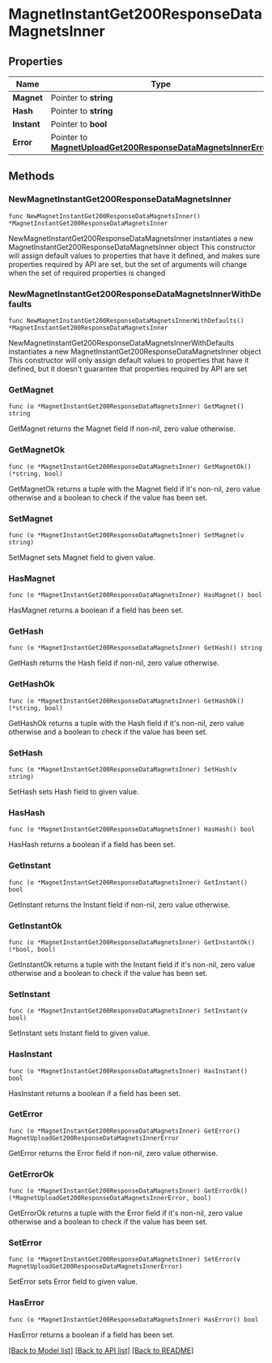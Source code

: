# MagnetInstantGet200ResponseDataMagnetsInner

## Properties

Name | Type | Description | Notes
------------ | ------------- | ------------- | -------------
**Magnet** | Pointer to **string** |  | [optional] 
**Hash** | Pointer to **string** |  | [optional] 
**Instant** | Pointer to **bool** |  | [optional] 
**Error** | Pointer to [**MagnetUploadGet200ResponseDataMagnetsInnerError**](MagnetUploadGet200ResponseDataMagnetsInnerError.md) |  | [optional] 

## Methods

### NewMagnetInstantGet200ResponseDataMagnetsInner

`func NewMagnetInstantGet200ResponseDataMagnetsInner() *MagnetInstantGet200ResponseDataMagnetsInner`

NewMagnetInstantGet200ResponseDataMagnetsInner instantiates a new MagnetInstantGet200ResponseDataMagnetsInner object
This constructor will assign default values to properties that have it defined,
and makes sure properties required by API are set, but the set of arguments
will change when the set of required properties is changed

### NewMagnetInstantGet200ResponseDataMagnetsInnerWithDefaults

`func NewMagnetInstantGet200ResponseDataMagnetsInnerWithDefaults() *MagnetInstantGet200ResponseDataMagnetsInner`

NewMagnetInstantGet200ResponseDataMagnetsInnerWithDefaults instantiates a new MagnetInstantGet200ResponseDataMagnetsInner object
This constructor will only assign default values to properties that have it defined,
but it doesn't guarantee that properties required by API are set

### GetMagnet

`func (o *MagnetInstantGet200ResponseDataMagnetsInner) GetMagnet() string`

GetMagnet returns the Magnet field if non-nil, zero value otherwise.

### GetMagnetOk

`func (o *MagnetInstantGet200ResponseDataMagnetsInner) GetMagnetOk() (*string, bool)`

GetMagnetOk returns a tuple with the Magnet field if it's non-nil, zero value otherwise
and a boolean to check if the value has been set.

### SetMagnet

`func (o *MagnetInstantGet200ResponseDataMagnetsInner) SetMagnet(v string)`

SetMagnet sets Magnet field to given value.

### HasMagnet

`func (o *MagnetInstantGet200ResponseDataMagnetsInner) HasMagnet() bool`

HasMagnet returns a boolean if a field has been set.

### GetHash

`func (o *MagnetInstantGet200ResponseDataMagnetsInner) GetHash() string`

GetHash returns the Hash field if non-nil, zero value otherwise.

### GetHashOk

`func (o *MagnetInstantGet200ResponseDataMagnetsInner) GetHashOk() (*string, bool)`

GetHashOk returns a tuple with the Hash field if it's non-nil, zero value otherwise
and a boolean to check if the value has been set.

### SetHash

`func (o *MagnetInstantGet200ResponseDataMagnetsInner) SetHash(v string)`

SetHash sets Hash field to given value.

### HasHash

`func (o *MagnetInstantGet200ResponseDataMagnetsInner) HasHash() bool`

HasHash returns a boolean if a field has been set.

### GetInstant

`func (o *MagnetInstantGet200ResponseDataMagnetsInner) GetInstant() bool`

GetInstant returns the Instant field if non-nil, zero value otherwise.

### GetInstantOk

`func (o *MagnetInstantGet200ResponseDataMagnetsInner) GetInstantOk() (*bool, bool)`

GetInstantOk returns a tuple with the Instant field if it's non-nil, zero value otherwise
and a boolean to check if the value has been set.

### SetInstant

`func (o *MagnetInstantGet200ResponseDataMagnetsInner) SetInstant(v bool)`

SetInstant sets Instant field to given value.

### HasInstant

`func (o *MagnetInstantGet200ResponseDataMagnetsInner) HasInstant() bool`

HasInstant returns a boolean if a field has been set.

### GetError

`func (o *MagnetInstantGet200ResponseDataMagnetsInner) GetError() MagnetUploadGet200ResponseDataMagnetsInnerError`

GetError returns the Error field if non-nil, zero value otherwise.

### GetErrorOk

`func (o *MagnetInstantGet200ResponseDataMagnetsInner) GetErrorOk() (*MagnetUploadGet200ResponseDataMagnetsInnerError, bool)`

GetErrorOk returns a tuple with the Error field if it's non-nil, zero value otherwise
and a boolean to check if the value has been set.

### SetError

`func (o *MagnetInstantGet200ResponseDataMagnetsInner) SetError(v MagnetUploadGet200ResponseDataMagnetsInnerError)`

SetError sets Error field to given value.

### HasError

`func (o *MagnetInstantGet200ResponseDataMagnetsInner) HasError() bool`

HasError returns a boolean if a field has been set.


[[Back to Model list]](../README.md#documentation-for-models) [[Back to API list]](../README.md#documentation-for-api-endpoints) [[Back to README]](../README.md)


